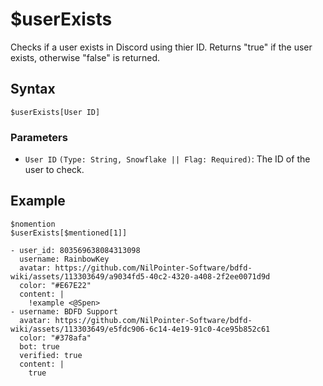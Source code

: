 # $userExists
Checks if a user exists in Discord using thier ID. Returns "true" if the user exists, otherwise "false" is returned.

## Syntax
```
$userExists[User ID]
```

### Parameters
- `User ID` `(Type: String, Snowflake || Flag: Required)`: The ID of the user to check.

## Example
```
$nomention
$userExists[$mentioned[1]]
```

``` discord yaml
- user_id: 803569638084313098
  username: RainbowKey
  avatar: https://github.com/NilPointer-Software/bdfd-wiki/assets/113303649/a9034fd5-40c2-4320-a408-2f2ee0071d9d
  color: "#E67E22"
  content: |
    !example <@Spen>
- username: BDFD Support
  avatar: https://github.com/NilPointer-Software/bdfd-wiki/assets/113303649/e5fdc906-6c14-4e19-91c0-4ce95b852c61
  color: "#378afa"
  bot: true
  verified: true
  content: |
    true
```
